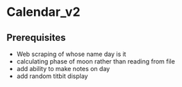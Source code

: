 # Calendar_v2
## Prerequisites
* Web scraping of whose name day is it
* calculating phase of moon rather than reading from file
* add ability to make notes on day
* add random titbit display 
